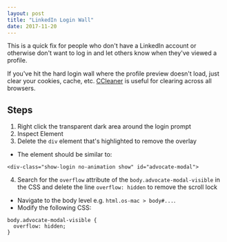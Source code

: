 ```yaml
---
layout: post
title: "LinkedIn Login Wall"
date: 2017-11-20
---
```

This is a quick fix for people who don't have a LinkedIn account or otherwise
don't want to log in and let others know when they've viewed a profile.

If you've hit the hard login wall where the profile preview doesn't load, just
clear your cookies, cache, etc.
[CCleaner](https://www.piriform.com/ccleaner/download) is useful for clearing
across all browsers.

## Steps
1. Right click the transparent dark area around the login prompt
2. Inspect Element
3. Delete the `div` element that's highlighted to remove the overlay
  - The element should be similar to:

  ```
  <div-class="show-login no-animation show" id="advocate-modal">
  ```
4. Search for the `overflow` attribute of the `body.advocate-modal-visible` in
the CSS and delete the line `overflow: hidden` to remove the scroll lock
  - Navigate to the body level e.g. `html.os-mac > body#...`.
  - Modify the following CSS:
  
  ```
  body.advocate-modal-visible {
    overflow: hidden;
  }
  ```
